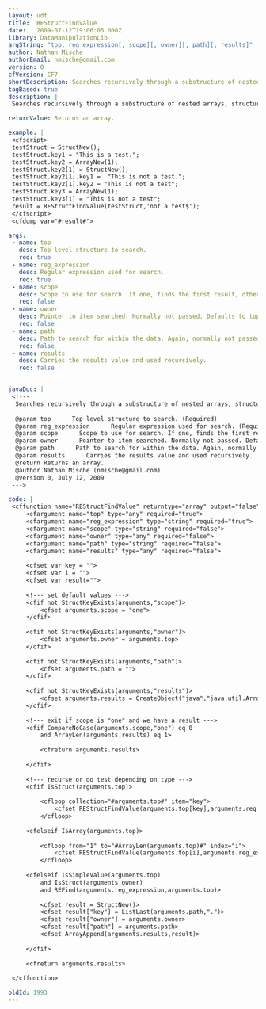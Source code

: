 ```yaml
---
layout: udf
title:  REStructFindValue
date:   2009-07-12T19:06:05.000Z
library: DataManipulationLib
argString: "top, reg_expression[, scope][, owner][, path][, results]"
author: Nathan Mische
authorEmail: nmische@gmail.com
version: 0
cfVersion: CF7
shortDescription: Searches recursively through a substructure of nested arrays, structures, and other elements for structures with values that match the search. pattern in the reg_expression parameter.
tagBased: true
description: |
 Searches recursively through a substructure of nested arrays, structures, and other elements for structures with values that match the search pattern in the reg_expression parameter.

returnValue: Returns an array.

example: |
 <cfscript>
 testStruct = StructNew();
 testStruct.key1 = "This is a test.";
 testStruct.key2 = ArrayNew(1);
 testStruct.key2[1] = StructNew();
 testStruct.key2[1].key1 =  "This is not a test.";
 testStruct.key2[1].key2 = "This is not a test";
 testStruct.key3 = ArrayNew(1);
 testStruct.key3[1] = "This is not a test";
 result = REStructFindValue(testStruct,'not a test$');
 </cfscript>
 <cfdump var="#result#">

args:
 - name: top
   desc: Top level structure to search.
   req: true
 - name: reg_expression
   desc: Regular expression used for search.
   req: true
 - name: scope
   desc: Scope to use for search. If one, finds the first result, otherwise returns all results. Defaults to one.
   req: false
 - name: owner
   desc: Pointer to item searched. Normally not passed. Defaults to top.
   req: false
 - name: path
   desc: Path to search for within the data. Again, normally not passed.
   req: false
 - name: results
   desc: Carries the results value and used recursively. 
   req: false


javaDoc: |
 <!---
  Searches recursively through a substructure of nested arrays, structures, and other elements for structures with values that match the search. pattern in the reg_expression parameter.
  
  @param top      Top level structure to search. (Required)
  @param reg_expression      Regular expression used for search. (Required)
  @param scope      Scope to use for search. If one, finds the first result, otherwise returns all results. Defaults to one. (Optional)
  @param owner      Pointer to item searched. Normally not passed. Defaults to top. (Optional)
  @param path      Path to search for within the data. Again, normally not passed. (Optional)
  @param results      Carries the results value and used recursively.  (Optional)
  @return Returns an array. 
  @author Nathan Mische (nmische@gmail.com) 
  @version 0, July 12, 2009 
 --->

code: |
 <cffunction name="REStructFindValue" returntype="array" output="false">
     <cfargument name="top" type="any" required="true">
     <cfargument name="reg_expression" type="string" required="true">
     <cfargument name="scope" type="string" required="false">
     <cfargument name="owner" type="any" required="false">
     <cfargument name="path" type="string" required="false">
     <cfargument name="results" type="any" required="false">
     
     <cfset var key = "">
     <cfset var i = "">
     <cfset var result="">    
     
     <!--- set default values --->
     <cfif not StructKeyExists(arguments,"scope")>
         <cfset arguments.scope = "one">
     </cfif>
     
     <cfif not StructKeyExists(arguments,"owner")>
         <cfset arguments.owner = arguments.top>
     </cfif>
     
     <cfif not StructKeyExists(arguments,"path")>
         <cfset arguments.path = "">
     </cfif>
     
     <cfif not StructKeyExists(arguments,"results")>
         <cfset arguments.results = CreateObject("java","java.util.ArrayList").init()>
     </cfif>
     
     <!--- exit if scope is "one" and we have a result --->
     <cfif CompareNoCase(arguments.scope,"one") eq 0
         and ArrayLen(arguments.results) eq 1>
                 
         <cfreturn arguments.results>
         
     </cfif>
         
     <!--- recurse or do test depending on type --->
     <cfif IsStruct(arguments.top)>    
     
         <cfloop collection="#arguments.top#" item="key">    
             <cfset REStructFindValue(arguments.top[key],arguments.reg_expression,arguments.scope,arguments.top,"#arguments.path#.#key#",arguments.results)>
         </cfloop>        
         
     <cfelseif IsArray(arguments.top)>
     
         <cfloop from="1" to="#ArrayLen(arguments.top)#" index="i">    
             <cfset REStructFindValue(arguments.top[i],arguments.reg_expression,arguments.scope,arguments.top,"#path#[#i#]",arguments.results)>
         </cfloop>
         
     <cfelseif IsSimpleValue(arguments.top)
         and IsStruct(arguments.owner)
         and REFind(arguments.reg_expression,arguments.top)>            
             
         <cfset result = StructNew()>
         <cfset result["key"] = ListLast(arguments.path,".")>
         <cfset result["owner"] = arguments.owner>
         <cfset result["path"] = arguments.path>        
         <cfset ArrayAppend(arguments.results,result)>
         
     </cfif>
         
     <cfreturn arguments.results>
             
 </cffunction>

oldId: 1993
---
```


